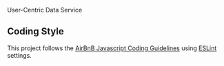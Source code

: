 User-Centric Data Service

## Coding Style

This project follows the [AirBnB Javascript Coding Guidelines](https://github.com/airbnb/javascript) using [ESLint](http://eslint.org/) settings.

